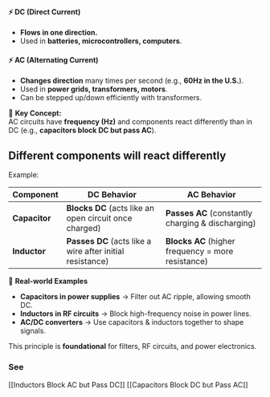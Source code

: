 #### **⚡ DC (Direct Current)**

- **Flows in one direction.**
- Used in **batteries, microcontrollers, computers**.

#### **⚡ AC (Alternating Current)**

- **Changes direction** many times per second (e.g., **60Hz in the U.S.**).
- Used in **power grids, transformers, motors**.
- Can be stepped up/down efficiently with transformers.

🔹 **Key Concept:**  
AC circuits have **frequency (Hz)** and components react differently than in DC (e.g., **capacitors block DC but pass AC**).




## Different components will react differently

Example:

|Component|DC Behavior|AC Behavior|
|---|---|---|
|**Capacitor**|**Blocks DC** (acts like an open circuit once charged)|**Passes AC** (constantly charging & discharging)|
|**Inductor**|**Passes DC** (acts like a wire after initial resistance)|**Blocks AC** (higher frequency = more resistance)|

🔹 **Real-world Examples**

- **Capacitors in power supplies** → Filter out AC ripple, allowing smooth DC.
- **Inductors in RF circuits** → Block high-frequency noise in power lines.
- **AC/DC converters** → Use capacitors & inductors together to shape signals.

This principle is **foundational** for filters, RF circuits, and power electronics.
### See

[[Inductors Block AC but Pass DC]]
[[Capacitors Block DC but Pass AC]]